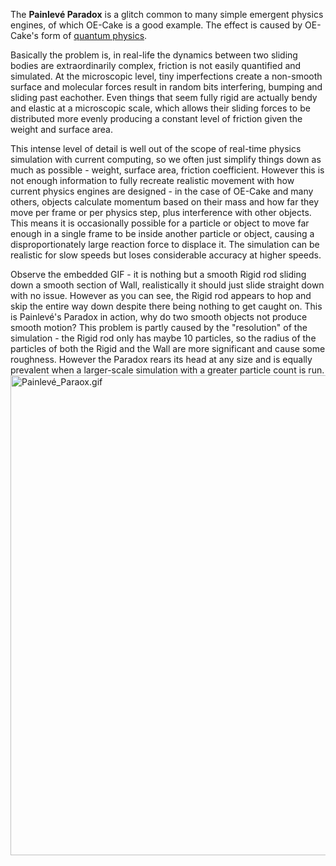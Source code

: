 The **Painlevé Paradox** is a glitch common to many simple emergent physics engines, of which OE-Cake is a good example. The effect is caused by OE-Cake's form of [quantum physics](/Quantum%20Physics.md "Quantum Physics").

Basically the problem is, in real-life the dynamics between two sliding bodies are extraordinarily complex, friction is not easily quantified and simulated. At the microscopic level, tiny imperfections create a non-smooth surface and molecular forces result in random bits interfering, bumping and sliding past eachother. Even things that seem fully rigid are actually bendy and elastic at a microscopic scale, which allows their sliding forces to be distributed more evenly producing a constant level of friction given the weight and surface area.

This intense level of detail is well out of the scope of real-time physics simulation with current computing, so we often just simplify things down as much as possible - weight, surface area, friction coefficient. However this is not enough information to fully recreate realistic movement with how current physics engines are designed - in the case of OE-Cake and many others, objects calculate momentum based on their mass and how far they move per frame or per physics step, plus interference with other objects. This means it is occasionally possible for a particle or object to move far enough in a single frame to be inside another particle or object, causing a disproportionately large reaction force to displace it. The simulation can be realistic for slow speeds but loses considerable accuracy at higher speeds.

Observe the embedded GIF - it is nothing but a smooth Rigid rod sliding down a smooth section of Wall, realistically it should just slide straight down with no issue. However as you can see, the Rigid rod appears to hop and skip the entire way down despite there being nothing to get caught on. This is Painlevé's Paradox in action, why do two smooth objects not produce smooth motion? This problem is partly caused by the "resolution" of the simulation - the Rigid rod only has maybe 10 particles, so the radius of the particles of both the Rigid and the Wall are more significant and cause some roughness. However the Paradox rears its head at any size and is equally prevalent when a larger-scale simulation with a greater particle count is run.
<img src="/images/Painlev%C3%A9%20Paraox.gif" title="fig:Painlevé_Paraox.gif" width="768" height="768" alt="Painlevé_Paraox.gif" />
